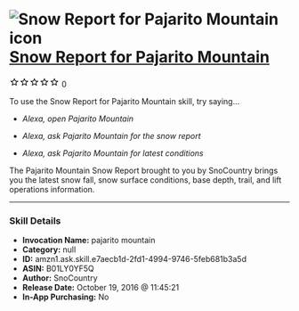 # &nbsp;<img src="skill_icon" alt="Snow Report for Pajarito Mountain icon" width="36"> [Snow Report for Pajarito Mountain](http://alexa.amazon.com/#skills/amzn1.ask.skill.e7aecb1d-2fd1-4994-9746-5feb681b3a5d)
![0 stars](../../images/ic_star_border_black_18dp_1x.png)![0 stars](../../images/ic_star_border_black_18dp_1x.png)![0 stars](../../images/ic_star_border_black_18dp_1x.png)![0 stars](../../images/ic_star_border_black_18dp_1x.png)![0 stars](../../images/ic_star_border_black_18dp_1x.png) 0

To use the Snow Report for Pajarito Mountain skill, try saying...

* *Alexa, open Pajarito Mountain*

* *Alexa, ask Pajarito Mountain for the snow report*

* *Alexa, ask Pajarito Mountain for latest conditions*

The Pajarito Mountain Snow Report brought to you by SnoCountry brings you the latest snow fall, snow surface conditions,  base depth, trail, and lift operations information.

***

### Skill Details

* **Invocation Name:** pajarito mountain
* **Category:** null
* **ID:** amzn1.ask.skill.e7aecb1d-2fd1-4994-9746-5feb681b3a5d
* **ASIN:** B01LY0YF5Q
* **Author:** SnoCountry
* **Release Date:** October 19, 2016 @ 11:45:21
* **In-App Purchasing:** No
